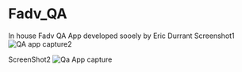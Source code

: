 # Fadv_QA
In house Fadv QA App developed sooely by Eric Durrant
Screenshot1
![QA app capture2](https://user-images.githubusercontent.com/22352308/146933440-32d21d96-9750-47a0-907d-142bea8ac2b8.PNG)

ScreenShot2
![Qa App capture](https://user-images.githubusercontent.com/22352308/146933439-ebf7721c-5139-4255-95df-0c4eaed05461.PNG)
